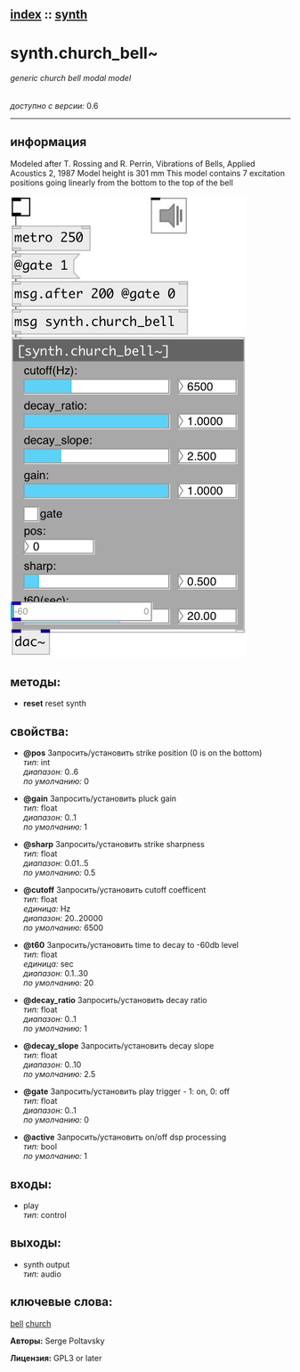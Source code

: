 [index](index.html) :: [synth](category_synth.html)
---

# synth.church_bell~

###### generic church bell modal model

*доступно с версии:* 0.6

---


## информация
Modeled after T. Rossing and R. Perrin, Vibrations of Bells, Applied Acoustics 2, 1987 Model height is 301 mm This model contains 7 excitation positions going linearly from the bottom to the top of the bell


[![example](../examples/img/synth.church_bell~.jpg)](../examples/pd/synth.church_bell~.pd)





## методы:

* **reset**
reset synth<br>




## свойства:

* **@pos** 
Запросить/установить strike position (0 is on the bottom)<br>
_тип:_ int<br>
_диапазон:_ 0..6<br>
_по умолчанию:_ 0<br>

* **@gain** 
Запросить/установить pluck gain<br>
_тип:_ float<br>
_диапазон:_ 0..1<br>
_по умолчанию:_ 1<br>

* **@sharp** 
Запросить/установить strike sharpness<br>
_тип:_ float<br>
_диапазон:_ 0.01..5<br>
_по умолчанию:_ 0.5<br>

* **@cutoff** 
Запросить/установить cutoff coefficent<br>
_тип:_ float<br>
_единица:_ Hz<br>
_диапазон:_ 20..20000<br>
_по умолчанию:_ 6500<br>

* **@t60** 
Запросить/установить time to decay to -60db level<br>
_тип:_ float<br>
_единица:_ sec<br>
_диапазон:_ 0.1..30<br>
_по умолчанию:_ 20<br>

* **@decay_ratio** 
Запросить/установить decay ratio<br>
_тип:_ float<br>
_диапазон:_ 0..1<br>
_по умолчанию:_ 1<br>

* **@decay_slope** 
Запросить/установить decay slope<br>
_тип:_ float<br>
_диапазон:_ 0..10<br>
_по умолчанию:_ 2.5<br>

* **@gate** 
Запросить/установить play trigger - 1: on, 0: off<br>
_тип:_ float<br>
_диапазон:_ 0..1<br>
_по умолчанию:_ 0<br>

* **@active** 
Запросить/установить on/off dsp processing<br>
_тип:_ bool<br>
_по умолчанию:_ 1<br>



## входы:

* play<br>
_тип:_ control



## выходы:

* synth output<br>
_тип:_ audio



## ключевые слова:

[bell](keywords/bell.html)
[church](keywords/church.html)






**Авторы:** Serge Poltavsky




**Лицензия:** GPL3 or later





